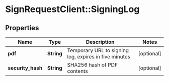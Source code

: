 # SignRequestClient::SigningLog

## Properties
Name | Type | Description | Notes
------------ | ------------- | ------------- | -------------
**pdf** | **String** | Temporary URL to signing log, expires in five minutes | [optional] 
**security_hash** | **String** | SHA256 hash of PDF contents | [optional] 


